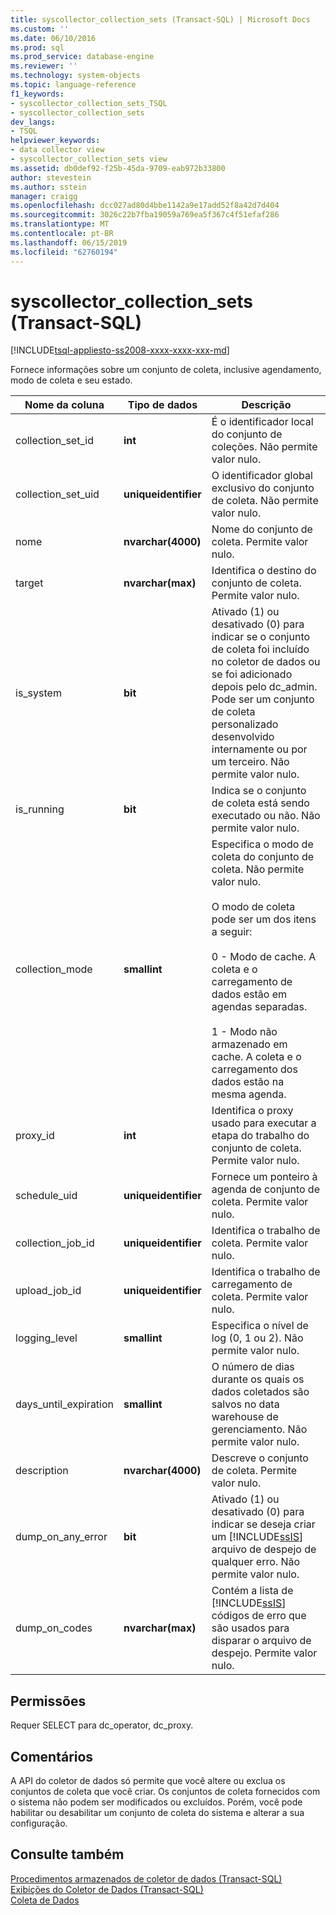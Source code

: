 ```yaml
---
title: syscollector_collection_sets (Transact-SQL) | Microsoft Docs
ms.custom: ''
ms.date: 06/10/2016
ms.prod: sql
ms.prod_service: database-engine
ms.reviewer: ''
ms.technology: system-objects
ms.topic: language-reference
f1_keywords:
- syscollector_collection_sets_TSQL
- syscollector_collection_sets
dev_langs:
- TSQL
helpviewer_keywords:
- data collector view
- syscollector_collection_sets view
ms.assetid: db0def92-f25b-45da-9709-eab972b33800
author: stevestein
ms.author: sstein
manager: craigg
ms.openlocfilehash: dcc027ad80d4bbe1142a9e17add52f8a42d7d404
ms.sourcegitcommit: 3026c22b7fba19059a769ea5f367c4f51efaf286
ms.translationtype: MT
ms.contentlocale: pt-BR
ms.lasthandoff: 06/15/2019
ms.locfileid: "62760194"
---
```

# <a name="syscollectorcollectionsets-transact-sql"></a>syscollector_collection_sets (Transact-SQL)
[!INCLUDE[tsql-appliesto-ss2008-xxxx-xxxx-xxx-md](../../includes/tsql-appliesto-ss2008-xxxx-xxxx-xxx-md.md)]

  Fornece informações sobre um conjunto de coleta, inclusive agendamento, modo de coleta e seu estado.  
  
|Nome da coluna|Tipo de dados|Descrição|  
|-----------------|---------------|-----------------|  
|collection_set_id|**int**|É o identificador local do conjunto de coleções. Não permite valor nulo.|  
|collection_set_uid|**uniqueidentifier**|O identificador global exclusivo do conjunto de coleta. Não permite valor nulo.|  
|nome|**nvarchar(4000)**|Nome do conjunto de coleta. Permite valor nulo.|  
|target|**nvarchar(max)**|Identifica o destino do conjunto de coleta. Permite valor nulo.|  
|is_system|**bit**|Ativado (1) ou desativado (0) para indicar se o conjunto de coleta foi incluído no coletor de dados ou se foi adicionado depois pelo dc_admin. Pode ser um conjunto de coleta personalizado desenvolvido internamente ou por um terceiro. Não permite valor nulo.|  
|is_running|**bit**|Indica se o conjunto de coleta está sendo executado ou não. Não permite valor nulo.|  
|collection_mode|**smallint**|Especifica o modo de coleta do conjunto de coleta. Não permite valor nulo.<br /><br /> O modo de coleta pode ser um dos itens a seguir:<br /><br /> 0 - Modo de cache. A coleta e o carregamento de dados estão em agendas separadas.<br /><br /> 1 - Modo não armazenado em cache. A coleta e o carregamento dos dados estão na mesma agenda.|  
|proxy_id|**int**|Identifica o proxy usado para executar a etapa do trabalho do conjunto de coleta. Permite valor nulo.|  
|schedule_uid|**uniqueidentifier**|Fornece um ponteiro à agenda de conjunto de coleta. Permite valor nulo.|  
|collection_job_id|**uniqueidentifier**|Identifica o trabalho de coleta. Permite valor nulo.|  
|upload_job_id|**uniqueidentifier**|Identifica o trabalho de carregamento de coleta. Permite valor nulo.|  
|logging_level|**smallint**|Especifica o nível de log (0, 1 ou 2). Não permite valor nulo.|  
|days_until_expiration|**smallint**|O número de dias durante os quais os dados coletados são salvos no data warehouse de gerenciamento. Não permite valor nulo.|  
|description|**nvarchar(4000)**|Descreve o conjunto de coleta. Permite valor nulo.|  
|dump_on_any_error|**bit**|Ativado (1) ou desativado (0) para indicar se deseja criar um [!INCLUDE[ssIS](../../includes/ssis-md.md)] arquivo de despejo de qualquer erro. Não permite valor nulo.|  
|dump_on_codes|**nvarchar(max)**|Contém a lista de [!INCLUDE[ssIS](../../includes/ssis-md.md)] códigos de erro que são usados para disparar o arquivo de despejo. Permite valor nulo.|  
  
## <a name="permissions"></a>Permissões  
 Requer SELECT para dc_operator, dc_proxy.  
  
## <a name="remarks"></a>Comentários  
 A API do coletor de dados só permite que você altere ou exclua os conjuntos de coleta que você criar. Os conjuntos de coleta fornecidos com o sistema não podem ser modificados ou excluídos. Porém, você pode habilitar ou desabilitar um conjunto de coleta do sistema e alterar a sua configuração.  
  
## <a name="see-also"></a>Consulte também  
 [Procedimentos armazenados de coletor de dados &#40;Transact-SQL&#41;](../../relational-databases/system-stored-procedures/data-collector-stored-procedures-transact-sql.md)   
 [Exibições do Coletor de Dados &#40;Transact-SQL&#41;](../../relational-databases/system-catalog-views/data-collector-views-transact-sql.md)   
 [Coleta de Dados](../../relational-databases/data-collection/data-collection.md)  
  
  
